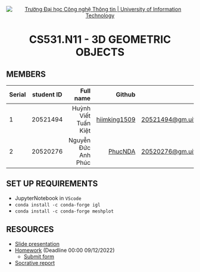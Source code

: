 <p align="center">
  <a href="https://www.uit.edu.vn/" title="Trường Đại học Công nghệ Thông tin" style="border: 5;">
    <img src="https://i.imgur.com/WmMnSRt.png" alt="Trường Đại học Công nghệ Thông tin | University of Information Technology">
  </a>
</p>

<!-- Title -->
<h1 align="center"><b>CS531.N11 - 3D GEOMETRIC OBJECTS</b></h1>

## MEMBERS
| Serial    | student ID          | Full name              | Github                                               | Email                   |
| ------ |:-------------:| ----------------------:|-----------------------------------------------------:|-------------------------:
| 1      | 20521494      | Huỳnh Viết Tuấn Kiệt |[hiimking1509](https://github.com/HiImKing1509)          |20521494@gm.uit.edu.vn   |
| 2      | 20520276      | Nguyễn Đức Anh Phúc |[PhucNDA](https://github.com/PhucNDA)          |20520276@gm.uit.edu.vn   |

## SET UP REQUIREMENTS
* JupyterNotebook in `VScode`
* `conda install -c conda-forge igl`
* `conda install -c conda-forge meshplot`

## RESOURCES
* <a href="https://github.com/HiImKing1509/CS532.N11_3D_Geometry_Objects/blob/main/slide/Slide%20Presentation.pdf">Slide presentation</a>
* <a href="https://github.com/HiImKing1509/CS532.N11_3D_Geometry_Objects/tree/main/homework">Homework</a> (Deadline 00:00 09/12/2022)
  * <a href="https://forms.gle/p8VKMLH9nzworYxB9">Submit form</a>
* <a href="https://github.com/HiImKing1509/CS532.N11_3D_Geometry_Objects/tree/main/report">Socrative report</a>
